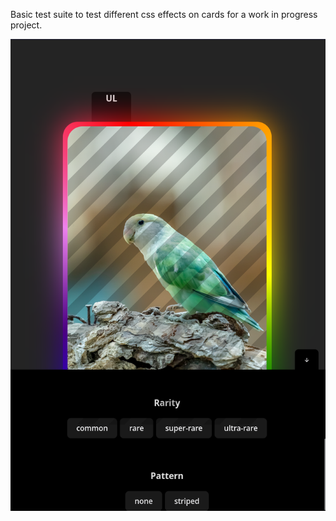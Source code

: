 Basic test suite to test different css effects on cards for a work in progress project.

![alt text](preview.png)
